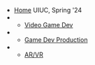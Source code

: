 * [Home](/)
UIUC, Spring '24
* - [Video Game Dev](103.md)
* - [Game Dev Production](405.md)
* - [AR/VR](430.md)


